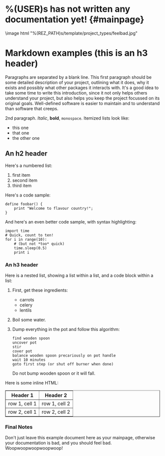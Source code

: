 %(USER)s has not written any documentation yet! {#mainpage}
============
\image html "%(REZ_PATH)s/template/project_types/feelbad.jpg"


Markdown examples (this is an h3 header)
============

Paragraphs are separated by a blank line. This first paragraph should be some detailed description
of your project, outlining what it does, why it exists and possibly what other packages it 
interacts with. It's a good idea to take some time to write this introduction, since it not only
helps others understand your project, but also helps you keep the project focussed on its original
goals. Well-defined software is easier to maintain and to understand than software that creeps.

2nd paragraph. *Italic*, **bold**, `monospace`. Itemized lists
look like:

  * this one
  * that one
  * the other one


An h2 header
------------

Here's a numbered list:

 1. first item
 2. second item
 3. third item

Here's a code sample:

~~~
define foobar() {
    print "Welcome to flavour country!";
}
~~~

And here's an even better code sample, with syntax highlighting:

~~~{.python}
import time
# Quick, count to ten!
for i in range(10):
    # (but not *too* quick)
    time.sleep(0.5)
    print i
~~~


### An h3 header ###

Here is a nested list, showing a list within a list, and a code block within a list:

 1. First, get these ingredients:

      * carrots
      * celery
      * lentils

 2. Boil some water.

 3. Dump everything in the pot and follow
    this algorithm:

        find wooden spoon
        uncover pot
        stir
        cover pot
        balance wooden spoon precariously on pot handle
        wait 10 minutes
        goto first step (or shut off burner when done)

    Do not bump wooden spoon or it will fall.

Here is some inline HTML:
<table border="1">
<tr>
<th>Header 1</th>
<th>Header 2</th>
</tr>
<tr>
<td>row 1, cell 1</td>
<td>row 1, cell 2</td>
</tr>
<tr>
<td>row 2, cell 1</td>
<td>row 2, cell 2</td>
</tr>
</table> 


### Final Notes ###

Don't just leave this example document here as your mainpage, otherwise your documentation is bad,
and you should feel bad. Woopwoopwoopwoopwoop!
